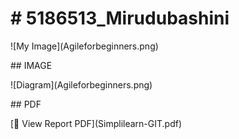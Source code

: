 # \# 5186513\_Mirudubashini



!\[My Image](Agileforbeginners.png)



\## IMAGE


!\[Diagram](Agileforbeginners.png)


\## PDF



\[📄 View Report PDF](Simplilearn-GIT.pdf)

